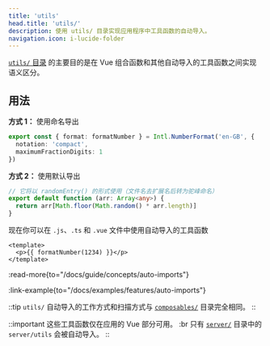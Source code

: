 ```yaml
---
title: 'utils'
head.title: 'utils/'
description: 使用 utils/ 目录实现应用程序中工具函数的自动导入。
navigation.icon: i-lucide-folder
---
```


[`utils/` 目录](/docs/guide/directory-structure/utils) 的主要目的是在 Vue 组合函数和其他自动导入的工具函数之间实现语义区分。

## 用法

**方式 1：** 使用命名导出

```ts twoslash [utils/index.ts]
export const { format: formatNumber } = Intl.NumberFormat('en-GB', {
  notation: 'compact',
  maximumFractionDigits: 1
})
```

**方式 2：** 使用默认导出

```ts twoslash [utils/random-entry.ts or utils/randomEntry.ts]
// 它将以 randomEntry() 的形式使用（文件名去扩展名后转为驼峰命名）
export default function (arr: Array<any>) {
  return arr[Math.floor(Math.random() * arr.length)]
}
```

现在你可以在 `.js`、`.ts` 和 `.vue` 文件中使用自动导入的工具函数

```vue [app.vue]
<template>
  <p>{{ formatNumber(1234) }}</p>
</template>
```

:read-more{to="/docs/guide/concepts/auto-imports"}

:link-example{to="/docs/examples/features/auto-imports"}

::tip
`utils/` 自动导入的工作方式和扫描方式与 [`composables/`](/docs/guide/directory-structure/composables) 目录完全相同。
::

::important
这些工具函数仅在应用的 Vue 部分可用。 :br
只有 [`server/`](/docs/guide/directory-structure/server#server-utilities) 目录中的 `server/utils` 会被自动导入。
::